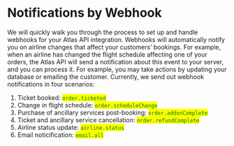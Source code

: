 # Notifications by Webhook

We will quickly walk you through the process to set up and handle webhooks for your Atlas API integration. Webhooks will automatically notify you on airline changes that affect your customers’ bookings. For example, when an airline has changed the flight schedule affecting one of your orders, the Atlas API will send a notification about this event to your server, and you can process it. For example, you may take actions by updating your database or emailing the customer. Currently, we send out webhook notifications in four scenarios: 

1. Ticket booked: <mark style="color:green;">`order.ticketed`</mark>
2. Change in flight schedule: <mark style="color:green;">`order.scheduleChange`</mark>
3. Purchase of ancillary services post-booking: <mark style="color:green;">`order.addonComplete`</mark>
4. Ticket and ancillary service cancellation: <mark style="color:green;">`order.refundComplete`</mark>
5. Airline status update: <mark style="color:green;">`airline.status`</mark>
6. Email noticification: <mark style="color:green;">`email.all`</mark>
